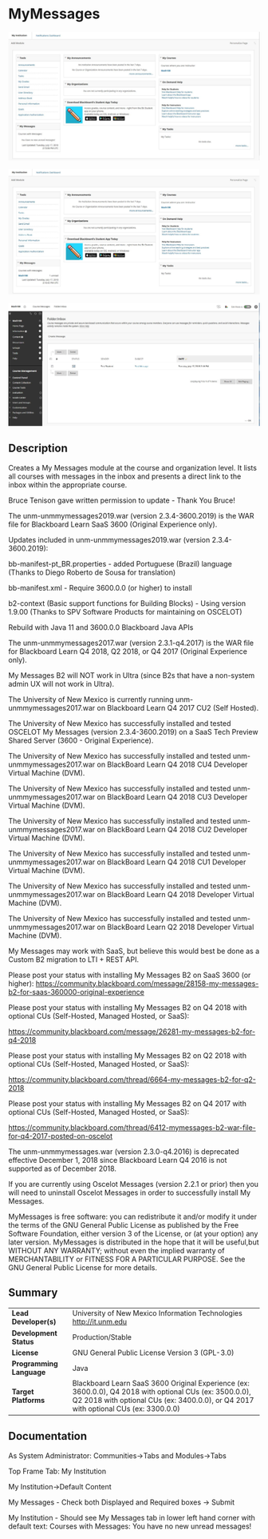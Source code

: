 # MyMessages
![Alt text](MyMessages_NoMessages.png?raw=true "Screen Shot of My Messages Module with No (Course) Messages")

![Alt text](MyMessages_OneMessage.png?raw=true "Screen Shot of My Messages Module with One (Course) Message")

![Alt text](MyMessages_OneMessage_AfterLinkClick.png?raw=true "Screen Shot with One (Course) Message after clicking link")

## Description
Creates a My Messages module at the course and organization level. It lists all courses with messages in the inbox and presents a direct link to the inbox within the appropriate course.

Bruce Tenison gave written permission to update - Thank You Bruce!

The unm-unmmymessages2019.war (version 2.3.4-3600.2019) is the WAR file for Blackboard Learn SaaS 3600 (Original Experience only).

Updates included in unm-unmmymessages2019.war (version 2.3.4-3600.2019):

bb-manifest-pt_BR.properties - added Portuguese (Brazil) language (Thanks to Diego Roberto de Sousa for translation)

bb-manifest.xml - Require 3600.0.0 (or higher) to install

b2-context (Basic support functions for Building Blocks) - Using version 1.9.00 (Thanks to SPV Software Products for maintaining on OSCELOT)

Rebuild with Java 11 and 3600.0.0 Blackboard Java APIs

The unm-unmmymessages2017.war (version 2.3.1-q4.2017) is the WAR file for Blackboard Learn Q4 2018, Q2 2018, or Q4 2017 (Original Experience only).

My Messages B2 will NOT work in Ultra (since B2s that have a non-system admin UX will not work in Ultra).

The University of New Mexico is currently running unm-unmmymessages2017.war on Blackboard Learn Q4 2017 CU2 (Self Hosted).

The University of New Mexico has successfully installed and tested OSCELOT My Messages (version 2.3.4-3600.2019) on a SaaS Tech Preview Shared Server (3600 - Original Experience).

The University of New Mexico has successfully installed and tested unm-unmmymessages2017.war on BlackBoard Learn Q4 2018 CU4 Developer Virtual Machine (DVM).

The University of New Mexico has successfully installed and tested unm-unmmymessages2017.war on BlackBoard Learn Q4 2018 CU3 Developer Virtual Machine (DVM).

The University of New Mexico has successfully installed and tested unm-unmmymessages2017.war on BlackBoard Learn Q4 2018 CU2 Developer Virtual Machine (DVM).

The University of New Mexico has successfully installed and tested unm-unmmymessages2017.war on BlackBoard Learn Q4 2018 CU1 Developer Virtual Machine (DVM).

The University of New Mexico has successfully installed and tested unm-unmmymessages2017.war on BlackBoard Learn Q4 2018 Developer Virtual Machine (DVM).

The University of New Mexico has successfully installed and tested unm-unmmymessages2017.war on BlackBoard Learn Q2 2018 Developer Virtual Machine (DVM).

My Messages may work with SaaS, but believe this would best be done as a Custom B2 migration to LTI + REST API.

Please post your status with installing My Messages B2 on SaaS 3600 (or higher):
https://community.blackboard.com/message/28158-my-messages-b2-for-saas-360000-original-experience

Please post your status with installing My Messages B2 on Q4 2018 with optional CUs (Self-Hosted, Managed Hosted, or SaaS):

https://community.blackboard.com/message/26281-my-messages-b2-for-q4-2018

Please post your status with installing My Messages B2 on Q2 2018 with optional CUs (Self-Hosted, Managed Hosted, or SaaS):

https://community.blackboard.com/thread/6664-my-messages-b2-for-q2-2018

Please post your status with installing My Messages B2 on Q4 2017 with optional CUs (Self-Hosted, Managed Hosted, or SaaS):

https://community.blackboard.com/thread/6412-mymessages-b2-war-file-for-q4-2017-posted-on-oscelot 

The unm-unmmymessages.war (version 2.3.0-q4.2016) is deprecated effective December 1, 2018 since Blackboard Learn Q4 2016 is not supported as of December 2018.

If you are currently using Oscelot Messages (version 2.2.1 or prior) then you will need to uninstall Oscelot Messages in order to successfully install My Messages.

MyMessages is free software: you can redistribute it and/or modify it under the terms of the GNU General Public License as published by the Free Software Foundation, either version 3 of the License, or (at your option) any later version.
MyMessages is distributed in the hope that it will be useful,but WITHOUT ANY WARRANTY; without even the implied warranty of MERCHANTABILITY or FITNESS FOR A PARTICULAR PURPOSE.  See the GNU General Public License for more details.

## Summary

|     |     |
| --- | --- |
| **Lead Developer(s)** | University of New Mexico Information Technologies http://it.unm.edu |
| **Development Status** | Production/Stable |
| **License** | GNU General Public License Version 3 (GPL-3.0)|
| **Programming Language** | Java |
| **Target Platforms** | Blackboard Learn SaaS 3600 Original Experience (ex: 3600.0.0), Q4 2018 with optional CUs (ex: 3500.0.0), Q2 2018 with optional CUs (ex: 3400.0.0), or Q4 2017 with optional CUs (ex: 3300.0.0) |

## Documentation

As System Administrator: Communities->Tabs and Modules->Tabs

Top Frame Tab: My Institution

My Institution->Default Content

My Messages - Check both Displayed and Required boxes -> Submit

My Institution - Should see My Messages tab in lower left hand corner with default text: Courses with Messages: You have no new unread messages!
